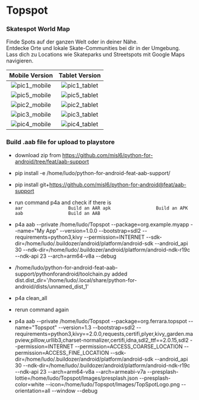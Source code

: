 # Topspot

### Skatespot World Map

Finde Spots auf der ganzen Welt oder in deiner Nähe.  
Entdecke Orte und lokale Skate-Communities bei dir in der Umgebung.  
Lass dich zu Locations wie Skateparks und Streetspots mit Google Maps navigieren.

|                                                    Mobile Version                                                     |                                                    Tablet Version                                                     |
| :-------------------------------------------------------------------------------------------------------------------: | :-------------------------------------------------------------------------------------------------------------------: |
| ![pic1_mobile](https://user-images.githubusercontent.com/50703696/129581517-fd83c4e4-1c8d-4448-939f-0e7959ea5972.jpg) | ![pic1_tablet](https://user-images.githubusercontent.com/50703696/129581523-fa2c9cb7-18ff-4743-9556-a053d931aff9.jpg) |
| ![pic5_mobile](https://user-images.githubusercontent.com/50703696/129354251-da2a6568-613b-4637-b6cb-5f920e7b0a19.jpg) | ![pic5_tablet](https://user-images.githubusercontent.com/50703696/129581510-d75fae8f-d854-425c-b9be-14e526a13f26.jpg) |
| ![pic2_mobile](https://user-images.githubusercontent.com/50703696/129581531-1758d0b5-95fa-436c-b72f-50d061c99670.jpg) | ![pic2_tablet](https://user-images.githubusercontent.com/50703696/129581500-f93818c5-a323-4104-805e-48d446f11773.jpg) |
| ![pic3_mobile](https://user-images.githubusercontent.com/50703696/128814400-3040941b-3029-4e5c-b57d-31907a7616bf.jpg) | ![pic3_tablet](https://user-images.githubusercontent.com/50703696/128813903-cdf95102-9880-47c8-9b73-84b51fad3ac4.png) |
| ![pic4_mobile](https://user-images.githubusercontent.com/50703696/128814402-955b47a9-8a27-410a-ad11-49c1c232624d.jpg) | ![pic4_tablet](https://user-images.githubusercontent.com/50703696/128813913-5d2459cf-936d-491c-83e3-19a6e1be7caf.png) |

### Build .aab file for upload to playstore

- download zip from https://github.com/misl6/python-for-android/tree/feat/aab-support
- pip install -e /home/ludo/python-for-android-feat-aab-support/

- pip install git+https://github.com/misl6/python-for-android@feat/aab-support
- run command p4a and check if there is     
`
    aar                 Build an AAR
    apk                 Build an APK
    aab                 Build an AAB
`
- p4a aab --private /home/ludo/Topspot --package=org.example.myapp --name="My App" --version=1.0.0 --bootstrap=sdl2 --requirements=python3,kivy --permission=INTERNET  --sdk-dir=/home/ludo/.buildozer/android/platform/android-sdk --android_api 30 --ndk-dir=/home/ludo/.buildozer/android/platform/android-ndk-r19c --ndk-api 23 --arch=arm64-v8a --debug

 - /home/ludo/python-for-android-feat-aab-support/pythonforandroid/toolchain.py added dist.dist_dir='/home/ludo/.local/share/python-for-android/dists/unnamed_dist_1'
 - p4a clean_all
 - rerun command again
 - p4a aab --private /home/ludo/Topspot --package=org.ferrara.topspot --name="Topspot" --version=1.3 --bootstrap=sdl2 --requirements=python3,kivy==2.0.0,requests,certifi,plyer,kivy_garden.mapview,pillow,urllib3,charset-normalizer,certifi,idna,sdl2_ttf==2.0.15,sdl2 --permission=INTERNET --permission=ACCESS_COARSE_LOCATION --permission=ACCESS_FINE_LOCATION  --sdk-dir=/home/ludo/.buildozer/android/platform/android-sdk --android_api 30 --ndk-dir=/home/ludo/.buildozer/android/platform/android-ndk-r19c --ndk-api 23 --arch=arm64-v8a --arch=armeabi-v7a --presplash-lottie=/home/ludo/Topspot/Images/presplash.json --presplash-color=white --icon=/home/ludo/Topspot/Images/TopSpotLogo.png --orientation=all --window --debug
